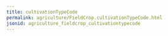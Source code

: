 ```yaml
---
title: cultivationTypeCode
permalink: agriculture/FieldCrop.cultivationTypeCode.html
jsonid: agriculture_fieldcrop_cultivationtypecode
---
```

